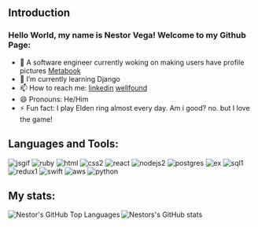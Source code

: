 ## Introduction 
### Hello World, my name is Nestor Vega! Welcome to my Github Page:

- 🔭 A software engineer currently woking on making users have profile pictures [Metabook](https://mysite-6cen.onrender.com/)
- 🌱 I’m currently learning Django
- 📫 How to reach me: [linkedin](https://www.linkedin.com/in/nestor-vega-233b43238/) [wellfound](https://angel.co/u/nestorvega23)
- 😄 Pronouns: He/Him
- ⚡️ Fun fact: I play Elden ring almost every day. Am i good? no. but I love the game!

## Languages and Tools:

![jsgif](https://user-images.githubusercontent.com/93811834/214438983-0e0a8870-004e-4de9-aff2-08d4915afe23.gif)
![ruby](https://user-images.githubusercontent.com/93811834/214439254-58657ea4-9202-42f3-b548-482740a5bf1a.png)
![html](https://user-images.githubusercontent.com/93811834/214439467-6d40f4b8-7595-4678-9a3e-a7187bf46cdd.png)
![css2](https://user-images.githubusercontent.com/93811834/214441432-d028e3a0-317d-455a-816c-27b86aec34b0.png)
![react](https://user-images.githubusercontent.com/93811834/214439590-1f56f0e4-6cec-4c97-b3d4-369cd74bfe3b.png)
![nodejs2](https://user-images.githubusercontent.com/93811834/214439861-ef372b8c-7f1f-4b40-bd99-7d5413310d9f.png)
![postgres](https://user-images.githubusercontent.com/93811834/214439956-d83cd99a-6b3b-48bb-9fcf-6aa79bccdb81.png)
![ex](https://user-images.githubusercontent.com/93811834/214441801-ad81e50d-bc81-442f-aaf1-5eeb7f0f71f6.png)
![sql1](https://user-images.githubusercontent.com/93811834/214440576-cbca77d1-1c84-4e2a-aa01-2072539ed16f.png)
![redux1](https://user-images.githubusercontent.com/93811834/214440845-db415a41-13dd-49ca-b9e8-f8b4973909f1.png)
![swift](https://user-images.githubusercontent.com/93811834/214440964-56d8945e-f165-493e-8bfd-ab19eeb36788.png)
![aws](https://user-images.githubusercontent.com/93811834/214441088-3f4cdba4-a1b7-4502-8351-8ae7b2238714.png)
![python](https://user-images.githubusercontent.com/93811834/214439120-6d0609ad-1ba6-4392-aba3-e8faab07dc31.gif)

## My stats:

![Nestors's GitHub stats](https://github-readme-stats.vercel.app/api?username=nvega23&theme=radical&count_private=true&show_icons=true)
<img align="left" alt="Nestor's GitHub Top Languages" src="https://github-readme-stats.vercel.app/api/top-langs/?username=nvega23&theme=radical" />
